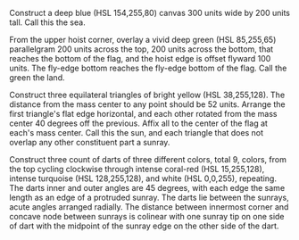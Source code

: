 Construct a deep blue (HSL 154,255,80) canvas 300 units wide by 200 units tall. Call this the sea.

From the upper hoist corner, overlay a vivid deep green (HSL 85,255,65) parallelgram 200 units across the top, 200 units across the bottom, that reaches the bottom of the flag, and the hoist edge is offset flyward 100 units. The fly-edge bottom reaches the fly-edge bottom of the flag. Call the green the land.

Construct three equilateral triangles of bright yellow (HSL 38,255,128). The distance from the mass center to any point should be 52 units.  Arrange the first triangle's flat edge horizontal, and each other rotated from the mass center 40 degrees off the previous. Affix all to the center of the flag at each's mass center. Call this the sun, and each triangle that does not overlap any other constituent part a sunray.

Construct three count of darts of three different colors, total 9, colors, from the top cycling clockwise through intense coral-red (HSL 15,255,128), intense turquoise (HSL 128,255,128), and white (HSL 0,0,255), repeating. The darts inner and outer angles are 45 degrees, with each edge the same length as an edge of a protruded sunray. The darts lie between the sunrays, acute angles arranged radially. The distance between innermost corner and concave node between sunrays is colinear with one sunray tip on one side of dart with the midpoint of the sunray edge on the other side of the dart.
